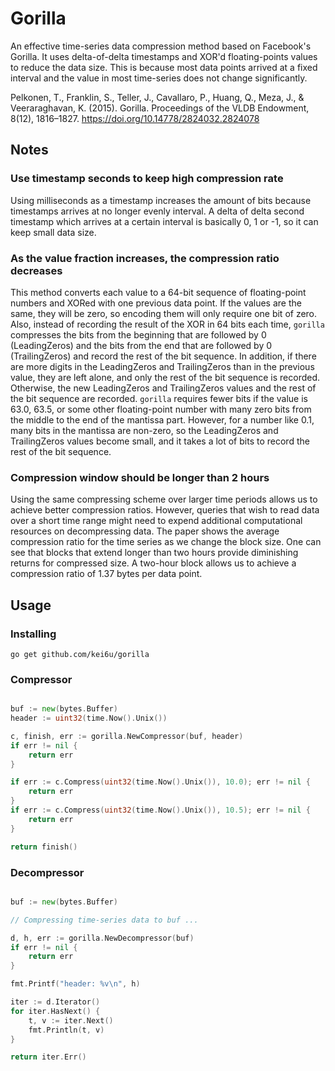 # Gorilla

An effective time-series data compression method based on Facebook's Gorilla.
It uses delta-of-delta timestamps and XOR'd floating-points values to reduce the data size.
This is because most data points arrived at a fixed interval and the value in most time-series does not change significantly.

Pelkonen, T., Franklin, S., Teller, J., Cavallaro, P., Huang, Q., Meza, J., &#38; Veeraraghavan, K. (2015). Gorilla. Proceedings of the VLDB Endowment, 8(12), 1816–1827. https://doi.org/10.14778/2824032.2824078

## Notes

### Use timestamp seconds to keep high compression rate

Using milliseconds as a timestamp increases the amount of bits because timestamps arrives at no longer evenly interval.
A delta of delta second timestamp which arrives at a certain interval is basically 0, 1 or -1, so it can keep small data size.

### As the value fraction increases, the compression ratio decreases

This method converts each value to a 64-bit sequence of floating-point numbers and XORed with one previous data point. If the values are the same, they will be zero, so encoding them will only require one bit of zero.
Also, instead of recording the result of the XOR in 64 bits each time, `gorilla` compresses the bits from the beginning that are followed by 0 (LeadingZeros) and the bits from the end that are followed by 0 (TrailingZeros) and record the rest of the bit sequence.
In addition, if there are more digits in the LeadingZeros and TrailingZeros than in the previous value, they are left alone, and only the rest of the bit sequence is recorded.
Otherwise, the new LeadingZeros and TrailingZeros values and the rest of the bit sequence are recorded.
`gorilla` requires fewer bits if the value is 63.0, 63.5, or some other floating-point number with many zero bits from the middle to the end of the mantissa part. However, for a number like 0.1, many bits in the mantissa are non-zero, so the LeadingZeros and TrailingZeros values become small, and it takes a lot of bits to record the rest of the bit sequence.

### Compression window should be longer than 2 hours

Using the same compressing scheme over larger time periods allows us to achieve better compression ratios.
However, queries that wish to read data over a short time range might need to expend additional computational resources on decompressing data.
The paper shows the average compression ratio for the time series as we change the block size.
One can see that blocks that extend longer than two hours provide diminishing returns for compressed size.
A two-hour block allows us to achieve a compression ratio of 1.37 bytes per data point.

## Usage

### Installing

```shell
go get github.com/kei6u/gorilla
```

### Compressor

```go

buf := new(bytes.Buffer)
header := uint32(time.Now().Unix())

c, finish, err := gorilla.NewCompressor(buf, header)
if err != nil {
    return err
}

if err := c.Compress(uint32(time.Now().Unix()), 10.0); err != nil {
    return err
}
if err := c.Compress(uint32(time.Now().Unix()), 10.5); err != nil {
    return err
}

return finish()
```

### Decompressor

```go

buf := new(bytes.Buffer)

// Compressing time-series data to buf ...

d, h, err := gorilla.NewDecompressor(buf)
if err != nil {
    return err
}

fmt.Printf("header: %v\n", h)

iter := d.Iterator()
for iter.HasNext() {
    t, v := iter.Next()
    fmt.Println(t, v)
}

return iter.Err()
```
